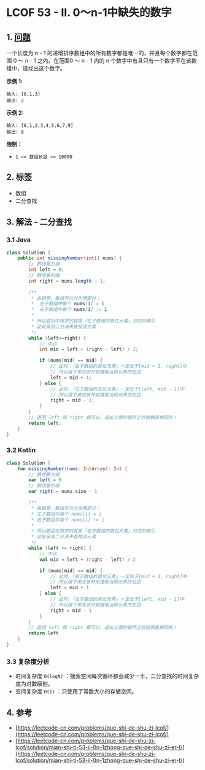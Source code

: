 # LCOF 53 - II. 0～n-1中缺失的数字

## 1. [问题](https://leetcode-cn.com/problems/que-shi-de-shu-zi-lcof/)

一个长度为 n - 1 的递增排序数组中的所有数字都是唯一的，并且每个数字都在范围 0 ～ n - 1 之内。在范围0 ～ n - 1 内的 n 个数字中有且只有一个数字不在该数组中，请找出这个数字。

**示例 1:**

```
输入: [0,1,3]
输出: 2
```

**示例 2:**

```
输入: [0,1,2,3,4,5,6,7,9]
输出: 8
```

**限制：**

* `1 <= 数组长度 <= 10000`

## 2. 标签

* 数组
* 二分查找

## 3. 解法 - 二分查找

### 3.1 Java

```java
class Solution {
    public int missingNumber(int[] nums) {
        // 数组最左端
        int left = 0;
        // 数组最右端
        int right = nums.length - 1;
        
        /**
         * 由题意，数组可以分为两部分：
         *  左子数组中每个 nums[i] = i
         *  右子数组中每个 nums[i] != i
         * 
         * 所以题目中想求的就是「右子数组的首位元素」对应的索引
         * 此处采用二分法来查找该元素
         */
        while (left<=right) {
            // 中点
            int mid = left + (right - left) / 2;

            if (nums[mid] == mid) {
                // 此时，「右子数组的首位元素」一定处于[mid + 1, right]中
                // 所以接下来应该开始搜索当前元素的右边
                left = mid + 1;
            } else {
                // 此时，「左子数组的末位元素」一定处于[left, mid - 1]中
                // 所以接下来应该开始搜索当前元素的左边
                right = mid - 1;
            }
        }
        // 返回 left 和 right 都可以，退出上面的循环之后他俩是相同的！
        return left;
    }
}
```

### 3.2 Kotlin

```kotlin
class Solution {
    fun missingNumber(nums: IntArray): Int {
        // 数组最左端
        var left = 0
        // 数组最右端
        var right = nums.size - 1

        /**
         * 由题意，数组可以分为两部分：
         * 左子数组中每个 nums[i] = i
         * 右子数组中每个 nums[i] != i
         *
         * 所以题目中想求的就是「右子数组的首位元素」对应的索引
         * 此处采用二分法来查找该元素
         */
        while (left <= right) {
            // 中点
            val mid = left + (right - left) / 2

            if (nums[mid] == mid) {
                // 此时，「右子数组的首位元素」一定处于[mid + 1, right]中
                // 所以接下来应该开始搜索当前元素的右边
                left = mid + 1
            } else {
                // 此时，「左子数组的末位元素」一定处于[left, mid - 1]中
                // 所以接下来应该开始搜索当前元素的左边
                right = mid - 1
            }
        }
        // 返回 left 和 right 都可以，退出上面的循环之后他俩是相同的！
        return left
    }
}
```

### 3.3 复杂度分析

* 时间复杂度 `O(logN)` ：搜索空间每次循环都会减少一半，二分查找的时间复杂度为对数级别。
* 空间复杂度 `O(1)` ：只使用了常数大小的存储空间。

## 4. 参考

* [https://leetcode-cn.com/problems/que-shi-de-shu-zi-lcof/](https://leetcode-cn.com/problems/que-shi-de-shu-zi-lcof/)
* [https://leetcode-cn.com/problems/que-shi-de-shu-zi-lcof/solution/mian-shi-ti-53-ii-0n-1zhong-que-shi-de-shu-zi-er-f/](https://leetcode-cn.com/problems/que-shi-de-shu-zi-lcof/solution/mian-shi-ti-53-ii-0n-1zhong-que-shi-de-shu-zi-er-f/)
